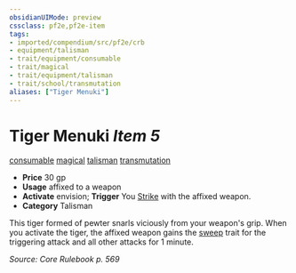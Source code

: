 ```yaml
---
obsidianUIMode: preview
cssclass: pf2e,pf2e-item
tags:
- imported/compendium/src/pf2e/crb
- equipment/talisman
- trait/equipment/consumable
- trait/magical
- trait/equipment/talisman
- trait/school/transmutation
aliases: ["Tiger Menuki"]
---
```

# Tiger Menuki *Item 5*  
[consumable](consumable.md)  [magical](magical.md)  [talisman](talisman.md)  [transmutation](transmutation.md)  

- **Price** 30 gp
- **Usage** affixed to a weapon
- **Activate** envision; **Trigger** You [Strike](strike.md) with the affixed weapon.
- **Category** Talisman

This tiger formed of pewter snarls viciously from your weapon's grip. When you activate the tiger, the affixed weapon gains the [sweep](sweep.md) trait for the triggering attack and all other attacks for 1 minute.

*Source: Core Rulebook p. 569*